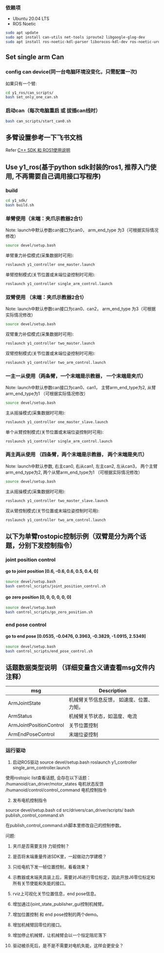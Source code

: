 ### 依赖项
  - Ubuntu 20.04 LTS
  - ROS Noetic

  ```sh
  sudo apt update
  sudo apt install can-utils net-tools iproute2 libgoogle-glog-dev
  sudo apt install ros-noetic-kdl-parser liborocos-kdl-dev ros-noetic-urdf ros-noetic-trac-ik
  ```

## Set single arm Can
### config can device(同一台电脑环境没变化，只需配置一次)
  如果只有一个臂:
  ```sh
  cd y1_ros/can_scripts/
  bash set_only_one_can.sh
  ```
### 启动can（每次电脑重启 或 拔插can线时）
  ```sh
  bash can_scripts/start_can0.sh
  ```

## 多臂设置参考一下飞书文档
Refer [C++ SDK 和 ROS1使用说明](https://p05rcnnjwft.feishu.cn/wiki/NfQbwougEi7YSAkW330cW1elnBb)

## Use y1_ros(基于python sdk封装的ros1, 推荐入门使用, 不再需要自己调用接口写程序)

### build
  ```sh
  cd y1_sdk/
  bash build.sh
  ```

### 单臂使用（末端：夹爪示教器2合1）
  Note: launch中默认参数can接口为can0， arm_end_type 为3（可根据实际情况修改）
  ```sh
  source devel/setup.bash
  ```

  单臂重力补偿模式(采集数据时可用):
  ```sh
  roslaunch y1_controller one_master.launch
  ```

  单臂控制模式(关节位置或末端位姿控制时可用):
  ```sh
  roslaunch y1_controller single_arm_control.launch
  ```

### 双臂使用 （末端：夹爪示教器2合1）
  Note: launch中默认参数can接口为can0、can2， arm_end_type 为3（可根据实际情况修改）
  ```sh
  source devel/setup.bash
  ```
  双臂重力补偿模式(采集数据时可用):
  ```sh
  roslaunch y1_controller two_master.launch
  ```
  双臂控制模式(关节位置或末端位姿控制时可用):
  ```sh
  roslaunch y1_controller two_arm_control.launch
  ```

### 一主一从使用（两条臂，一个末端是示教器， 一个末端是夹爪）
  Note: launch中默认参数can接口为can0、can1， 
  主臂arm_end_type为2, 从臂arm_end_type为1 （可根据实际情况修改）
  ```sh
  source devel/setup.bash
  ```
  主从摇操模式(采集数据时可用):
  ```sh
  roslaunch y1_controller one_master_slave.launch
  ```
  单个从臂控制模式(关节位置或末端位姿控制时可用):
  ```sh
  roslaunch y1_controller single_arm_control.launch
  ```

### 两主两从使用 （四条臂，两个末端是示教器， 两个末端是夹爪）
  Note: launch中默认参数, 右主can0, 右从can1, 左主can2, 左从can3， 
  两个主臂arm_end_type为2, 两个从臂arm_end_type为1 （可根据实际情况修改）
  ```sh
  source devel/setup.bash
  ```
  主从摇操模式(采集数据时可用):
  ```sh
  roslaunch y1_controller two_master_slave.launch
  ```
  双从臂控制模式(关节位置或末端位姿控制时可用):
  ```sh
  roslaunch y1_controller two_arm_control.launch
  ```

## 以下为单臂rostopic控制示例（双臂是分为两个话题，分别下发控制指令）
### joint position control

#### go to joint position [0.6, -0.6, 0.6, 0.5, 0.4, 0]
  ```sh
  source devel/setup.bash
  bash control_scripts/joint_position_control.sh
  ```

#### go zero position [0, 0, 0, 0, 0, 0]
  ```sh
  source devel/setup.bash
  bash control_scripts/go_zero_position.sh 
  ```

### end pose control

#### go to end pose [0.0535, -0.0476, 0.3963, -0.3829, -1.0915, 2.5349]
  ```sh
  source devel/setup.bash
  bash control_scripts/end_pose_control.sh
  ```

## 话题数据类型说明 （详细变量含义请查看msg文件内注释）

| msg                     | Description                       |
| ----------------------- | --------------------------------- |
| ArmJointState           | 机械臂关节信息反馈， 如速度、位置、力矩。|  
| ArmStatus               | 机械臂关节状态，如温度、电流           |
| ArmJointPositionControl | 关节位置控制                        |
| ArmEndPoseControl       | 末端位姿控制                        |

### 运行驱动 
1. 启动ROS驱动
source devel/setup.bash
roslaunch y1_controller single_arm_controller.launch

使用rostopic list查看话题, 会存在以下话题：
/humanoid/can_driver/motor_states     电机状态反馈
/humanoid/control/control_command     电机控制指令

2. 发布电机控制指令

source devel/setup.bash
cd src/drivers/can_driver/scripts/
bash publish_control_command.sh

在publish_control_command.sh脚本里修改自己的控制参数。

问题:
1. 夹爪是否需要支持 力钜控制？

2. 是否将末端重量传进SDK里，一起做动力学建模？

3. 只给电机下发一帧位置控制，看看效果？

4. 示教器或末端夹具装上后，需要对J6进行零位标定，因此开放J6零位标定和所有关节使能和失能的接口。

5. rviz上可视化关节位置信息，end pose信息。

6. 增加通过/joint_state_publisher_gui控制机械臂。

7. 增加位置控制 和 end pose控制的两个demo。

8. 增加机械臂回零位的接口。

9. 增加停止机械臂，让机械臂会以一个恒定阻尼落下

10. 驱动被杀死后，是不是不需要对电机失能，这样会更安全？
